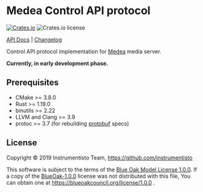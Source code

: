 Medea Control API protocol
==========================

[![Crates.io](https://img.shields.io/crates/v/medea-control-api-proto)](https://crates.io/crates/medea-control-api-proto)
![Crates.io license](https://img.shields.io/crates/l/medea-control-api-proto)

[API Docs](https://docs.rs/medea-control-api-proto) |
[Changelog](https://github.com/instrumentisto/medea/blob/master/proto/control-api/CHANGELOG.md)

Control API protocol implementation for [Medea] media server.

__Currently, in early development phase.__




## Prerequisites

- CMake >= 3.8.0
- Rust >= 1.19.0
- binutils >= 2.22
- LLVM and Clang >= 3.9
- protoc >= 3.7 (for rebuilding [protobuf] specs)




## License

Copyright © 2019 Instrumentisto Team, https://github.com/instrumentisto

This software is subject to the terms of the [Blue Oak Model License 1.0.0](https://github.com/instrumentisto/medea/blob/master/proto/control-api/LICENSE.md). If a copy of the [BlueOak-1.0.0](https://blueoakcouncil.org/license/1.0.0) license was not distributed with this file, You can obtain one at https://blueoakcouncil.org/license/1.0.0 .





[Medea]: https://github.com/instrumentisto/medea
[protobuf]: https://github.com/protocolbuffers/protobuf
